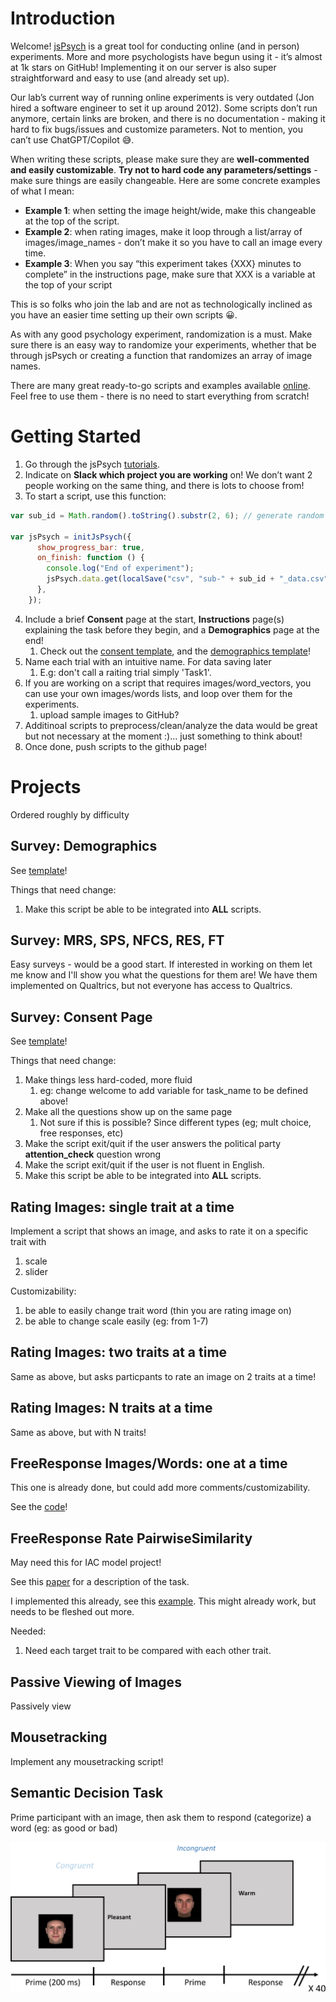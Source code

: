 # Introduction
Welcome! [jsPsych](https://www.jspsych.org/7.3/) is a great tool for conducting online (and in person) experiments. More and more psychologists have begun using it - it’s almost at 1k stars on GitHub! Implementing it on our server is also super straightforward and easy to use (and already set up). 

Our lab’s current way of running online experiments is very outdated (Jon hired a software engineer to set it up around 2012). Some scripts don’t run anymore, certain links are broken, and there is no documentation - making it hard to fix bugs/issues and customize parameters. Not to mention, you can’t use ChatGPT/Copilot 😅. 

When writing these scripts, please make sure they are **well-commented and easily customizable**. **Try not to hard code any parameters/settings** - make sure things are easily changeable. Here are some concrete examples of what I mean: 

- **Example 1**: when setting the image height/wide, make this changeable at the top of the script. 
- **Example 2**: when rating images, make it loop through a list/array of images/image_names - don’t make it so you have to call an image every time. 
- **Example 3**: When you say “this experiment takes {XXX} minutes to complete” in the instructions page, make sure that XXX is a variable at the top of your script

This is so folks who join the lab and are not as technologically inclined as you have an easier time setting up their own scripts 😀. 

As with any good psychology experiment, randomization is a must. Make sure there is an easy way to randomize your experiments, whether that be through jsPsych or creating a function that randomizes an array of image names. 

There are many great ready-to-go scripts and examples available [online](https://github.com/jspsych/jsPsych/tree/main/examples). Feel free to use them - there is no need to start everything from scratch! 


# Getting Started
1. Go through the jsPsych [tutorials](https://www.jspsych.org/7.3/tutorials/hello-world/). 
2. Indicate on **Slack which project you are working** on! We don’t want 2 people working on the same thing, and there is lots to choose from!
3. To start a script, use this function: 
```javascript
var sub_id = Math.random().toString().substr(2, 6); // generate random 6 digit number

var jsPsych = initJsPsych({
      show_progress_bar: true,
      on_finish: function () {
        console.log("End of experiment");
        jsPsych.data.get(localSave("csv", "sub-" + sub_id + "_data.csv"));
      },
    });
```
4. Include a brief **Consent** page at the start, **Instructions** page(s) explaining the task before they begin, and a **Demographics** page at the end!
   1. Check out the [consent template](https://github.com/fajardgb/jsPsych-FreemanLab/blob/main/consent.html), and the [demographics template](https://github.com/fajardgb/jsPsych-FreemanLab/blob/main/consent.html)!
4. Name each trial with an intuitive name. For data saving later
   1. E.g: don't call a raiting trial simply 'Task1'.
5. If you are working on a script that requires images/word_vectors, you can use your own images/words lists, and loop over them for the experiments. 
   1. upload sample images to GitHub?
6. Additinoal scripts to preprocess/clean/analyze the data would be great but not necessary at the moment :)... just something to think about!
7. Once done, push scripts to the github page!

# Projects
Ordered roughly by difficulty

## Survey: Demographics
See [template](https://github.com/fajardgb/jsPsych-FreemanLab/blob/main/demographics.html)!

Things that need change: 
1. Make this script be able to be integrated into **ALL** scripts.

## Survey: MRS, SPS, NFCS, RES, FT
Easy surveys - would be a good start. If interested in working on them let me know and I'll show you what the questions for them are! We have them implemented on Qualtrics, but not everyone has access to Qualtrics. 

## Survey: Consent Page
See [template](https://github.com/fajardgb/jsPsych-FreemanLab/blob/main/consent.html)!

Things that need change:
1. Make things less hard-coded, more fluid
   1. eg: change welcome to add variable for task_name to be defined above!
2. Make all the questions show up on the same page 
   1. Not sure if this is possible? Since different types (eg; mult choice, free responses, etc)
3. Make the script exit/quit if the user answers the political party **attention_check** question wrong
4. Make the script exit/quit if the user is not fluent in English.
5. Make this script be able to be integrated into **ALL** scripts. 

## Rating Images: single trait at a time

Implement a script that shows an image, and asks to rate it on a specific trait with 
1. scale
2. slider

Customizability:
1. be able to easily change trait word (thin you are rating image on)
2. be able to change scale easily (eg: from 1-7)

## Rating Images: two traits at a time

Same as above, but asks particpants to rate an image on 2 traits at a time!

## Rating Images: N traits at a time

Same as above, but with N traits!

## FreeResponse Images/Words: one at a time
This one is already done, but could add more comments/customizability. 

See the [code](https://github.com/fajardgb/jsPsych-FreemanLab/tree/main/GF_antonyms)!

## FreeResponse Rate PairwiseSimilarity

May need this for IAC model project! 

See this [paper](https://www.pnas.org/doi/full/10.1073/pnas.1807222115?doi=10.1073/pnas.1807222115) for a description of the task. 

I implemented this already, see this [example](https://github.com/fajardgb/jsPsych-FreemanLab/tree/main/GF_pairwise_sim). This might already work, but needs to be fleshed out more. 

Needed: 
1. Need each target trait to be compared with each other trait. 

## Passive Viewing of Images
Passively view

## Mousetracking
Implement any mousetracking script!


## Semantic Decision Task

Prime participant with an image, then ask them to respond (categorize) a word (eg: as good or bad)

![SDT](imgs/SDT.png)





